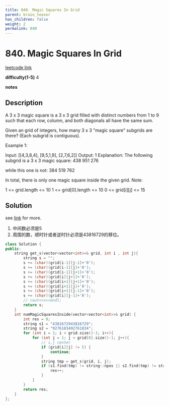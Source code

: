 ```yaml
---
title: 840. Magic Squares In Grid
parent: brain_teaser
has_children: false
weight: 2
permalink: 840
---
```

# 840. Magic Squares In Grid
[leetcode link](https://leetcode.com/problems/magic-squares-in-grid/)

**difficulty(1-5)** 
4

**notes**

## Description
A 3 x 3 magic square is a 3 x 3 grid filled with distinct numbers from 1 to 9 such that each row, column, and both diagonals all have the same sum.

Given an grid of integers, how many 3 x 3 "magic square" subgrids are there?  (Each subgrid is contiguous).

 

Example 1:

Input: [[4,3,8,4],
        [9,5,1,9],
        [2,7,6,2]]
Output: 1
Explanation: 
The following subgrid is a 3 x 3 magic square:
438
951
276

while this one is not:
384
519
762

In total, there is only one magic square inside the given grid.
Note:

1 <= grid.length <= 10
1 <= grid[0].length <= 10
0 <= grid[i][j] <= 15

## Solution
see [link](https://leetcode.com/problems/magic-squares-in-grid/discuss/133874/Python-5-and-43816729) for more.

1. 中间数必须是5
2. 周围的数，顺时针或者逆时针必须是43816729的移位。

```c++
class Solution {
public:
    string get_s(vector<vector<int>>& grid, int i , int j){
        string s = "";
        s += (char)(grid[i-1][j-1]+'0');
        s += (char)(grid[i-1][j]+'0');
        s += (char)(grid[i-1][j+1]+'0');
        s += (char)(grid[i][j+1]+'0');
        s += (char)(grid[i+1][j+1]+'0');
        s += (char)(grid[i+1][j]+'0');
        s += (char)(grid[i+1][j-1]+'0');
        s += (char)(grid[i][j-1]+'0');
        // cout<<s<<endl;
        return s;
    }
    int numMagicSquaresInside(vector<vector<int>>& grid) {
        int res = 0;
        string s1 = "4381672943816729";
        string s2 = "9276183492761834";
        for (int i = 1; i < grid.size()-1; i++){
            for (int j = 1; j < grid[0].size()-1; j++){
                // i,j center
                if (grid[i][j] != 5) {
                    continue;
                }
                string tmp = get_s(grid, i, j);
                if (s1.find(tmp) != string::npos || s2.find(tmp) != string::npos){
                    res++;
                }
            }
        }
        return res;
    }
};
```

<!-- 
Blue label
{: .label .label-blue }

Stable
{: .label .label-green }

New release
{: .label .label-purple }

Coming soon
{: .label .label-yellow }

Deprecated
{: .label .label-red } -->
